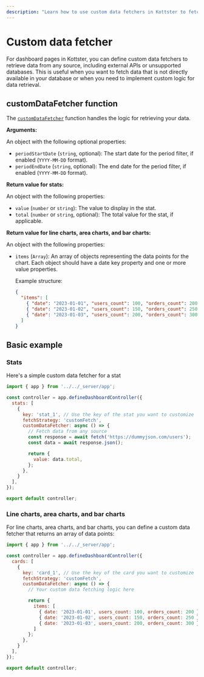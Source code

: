 ```yaml
---
description: "Learn how to use custom data fetchers in Kottster to fetch data for your tables. Use external APIs, or any custom logic to retrieve data."
---
```


# Custom data fetcher

For dashboard pages in Kottster, you can define custom data fetchers to retrieve data from any source, including external APIs or unsupported databases. This is useful when you want to fetch data that is not directly available in your database or when you need to implement custom logic for data retrieval.

## customDataFetcher function

The [`customDataFetcher`](./api.md#customdatafetcher) function handles the logic for retrieving your data.

**Arguments:**

An object with the following optional properties:

- `periodStartDate` (`string`, optional): The start date for the period filter, if enabled (`YYYY-MM-DD` format).
- `periodEndDate` (`string`, optional): The end date for the period filter, if enabled (`YYYY-MM-DD` format).

**Return value for stats:**

An object with the following properties:

- `value` (`number` or `string`): The value to display in the stat.
- `total` (`number` or `string`, optional): The total value for the stat, if applicable.

**Return value for line charts, area charts, and bar charts:**

An object with the following properties:

- `items` (`Array`): An array of objects representing the data points for the chart. Each object should have a date key property and one or more value properties.

  Example structure:

  ```json
  {
    "items": [
      { "date": "2023-01-01", "users_count": 100, "orders_count": 200 },
      { "date": "2023-01-02", "users_count": 150, "orders_count": 250 },
      { "date": "2023-01-03", "users_count": 200, "orders_count": 300 }
    ]
  }
  ```

## Basic example

### Stats

Here's a simple custom data fetcher for a stat

```js [app/pages/analytics/api.server.js]
import { app } from '../../_server/app';

const controller = app.defineDashboardController({
  stats: [
    {
      key: 'stat_1', // Use the key of the stat you want to customize
      fetchStrategy: 'customFetch',
      customDataFetcher: async () => {
        // Fetch data from any source
        const response = await fetch('https://dummyjson.com/users');
        const data = await response.json();

        return {
          value: data.total,
        };
      },
    }
  ],
});

export default controller;
```

### Line charts, area charts, and bar charts

For line charts, area charts, and bar charts, you can define a custom data fetcher that returns an array of data points:

```js [app/pages/analytics/api.server.js]
import { app } from '../../_server/app';

const controller = app.defineDashboardController({
  cards: [
    {
      key: 'card_1', // Use the key of the card you want to customize
      fetchStrategy: 'customFetch',
      customDataFetcher: async () => {
        // Your custom data fetching logic here

        return {
          items: [
            { date: '2023-01-01', users_count: 100, orders_count: 200 },
            { date: '2023-01-02', users_count: 150, orders_count: 250 },
            { date: '2023-01-03', users_count: 200, orders_count: 300 }
          ]
        };
      },
    }
  ],
});

export default controller;
```